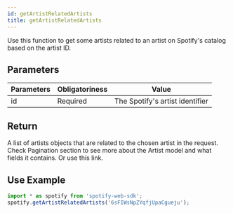 ```yaml
---
id: getArtistRelatedArtists
title: getArtistRelatedArtists
---
```


Use this function to get some artists related to an artist on Spotify's catalog based on the artist ID.

## Parameters

Parameters | Obligatoriness | Value
-----------|----------------|-------
id         | Required       | The Spotify's artist identifier

## Return

A list of artists objects that are related to the chosen artist in the request.
Check Pagination section to see more about the Artist model and what fields it contains. Or use this link.

## Use Example

```javascript
import * as spotify from 'spotify-web-sdk';
spotify.getArtistRelatedArtists('6sFIWsNpZYqfjUpaCgueju');
```